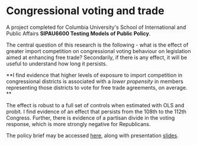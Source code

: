 # Congressional voting and trade
A project completed for Columbia University's School of International and Public Affairs **SIPAU6600 Testing Models of Public Policy**.

The central question of this research is the following - what is the effect of greater import competition on congressional voting behaviour on legislation aimed at enhancing free trade? Secondarily, if there is any effect, it will be useful to understand how long it persists.

**I find evidence that higher levels of exposure to import competition in congressional districts is associated with a *lower propensity* in members representing those districts to vote for free trade agreements, on average. **

The effect is robust to a full set of controls when estimated with OLS and probit. I find evidence of an effect that persists from the 108th to the 112th Congress. Further, there is evidence of a partisan divide in the voting response, which is more strongly negative for Republicans.

The policy brief may be accessed [here](Import-Competition-and-Congressional-Voting.pdf), along with presentation [slides](Import-Competition-and-Congressional-Voting-Slides.pdf).

